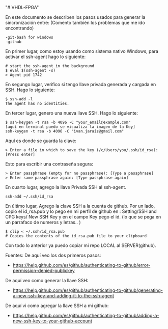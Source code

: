 "# VHDL-FPGA" 

En este documento se describen los pasos usados para generar la sincronización entre:
(Comento también los problemas que me ido encontrando)
 
	-git-bash for windows
	-github
	
En primer lugar, como estoy usando como sistema nativo Windows, para activar el ssh-agent hago lo siguiente: 

	# start the ssh-agent in the background
	$ eval $(ssh-agent -s)
	> Agent pid 1742

En segungo lugar, verifico si tengo llave privada generada y cargada en SSH. Hago lo siguiente: 

	$ ssh-add -l
	The agent has no identities.

En tercer lugar, genero una nueva llave SSH. Hago lo siguiente: 

	$ ssh-keygen -t rsa -b 4096 -C "your_email@example.com"
	[aquí en terminal puedo se visualiza la imagen de la Key]
	ssh-keygen -t rsa -b 4096 -C "ivan.jaraiz@gmail.com"

	
Aquí es donde se guarda la clave: 
	
	> Enter a file in which to save the key (/c/Users/you/.ssh/id_rsa):[Press enter]
	
Esto para escribir una contraseña segura: 
	
	> Enter passphrase (empty for no passphrase): [Type a passphrase]
	> Enter same passphrase again: [Type passphrase again]
	

En cuarto lugar, agrego la llave Privada SSH al ssh-agent. 
	
	ssh-add ~/.ssh/id_rsa

En último lugar, Agrego la clave SSH a la cuenta de github. Por un lado, copio el id_rsa.pub y 
lo pego en mi perfil de github en : Setting/SSH and CPG keys/ New SSH Key y en el campo Key pego
el id. (lo que se pega en un parrafaco de numeros y letras.. )
	
	
	$ clip < ~/.ssh/id_rsa.pub
	# Copies the contents of the id_rsa.pub file to your clipboard



Con todo lo anterior ya puedo copiar mi repo LOCAL  al SERVER(github). 




Fuentes: 
De aquí veo los dos primeros pasos: 

* https://help.github.com/es/github/authenticating-to-github/error-permission-denied-publickey

De aquí veo como generar la llave SSH: 

* https://help.github.com/es/github/authenticating-to-github/generating-a-new-ssh-key-and-adding-it-to-the-ssh-agent

De aquí vi como agregar la llave SSH a mi github: 

* https://help.github.com/es/github/authenticating-to-github/adding-a-new-ssh-key-to-your-github-account



